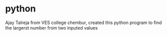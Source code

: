 # python
Ajay Talreja from VES college chembur, created this python program to find the largerst number from two inputed values

